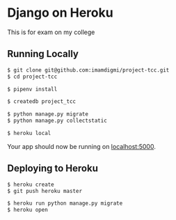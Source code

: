 # Django on Heroku
This is for exam on my college

## Running Locally
```bash
$ git clone git@github.com:imamdigmi/project-tcc.git
$ cd project-tcc

$ pipenv install

$ createdb project_tcc

$ python manage.py migrate
$ python manage.py collectstatic

$ heroku local
```

Your app should now be running on [localhost:5000](http://localhost:5000/).

## Deploying to Heroku

```bash
$ heroku create
$ git push heroku master

$ heroku run python manage.py migrate
$ heroku open
```
